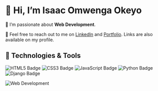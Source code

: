 # 👋 Hi, I’m Isaac Omwenga Okeyo

👀 I’m passionate about **Web Development**.

🌟 Feel free to reach out to me on [LinkedIn](https://www.linkedin.com/in/isaac-okeyo-omwenga9/) and [Portfolio](https://isaacokeyo.pythonanywhere.com/). Links are also available on my profile.

## 🔧 Technologies & Tools

![HTML5 Badge](https://img.shields.io/badge/HTML5-E34F26?style=for-the-badge&logo=html5&logoColor=white)
![CSS3 Badge](https://img.shields.io/badge/CSS3-1572B6?style=for-the-badge&logo=css3&logoColor=white)
![JavaScript Badge](https://img.shields.io/badge/JavaScript-F7DF1E?style=for-the-badge&logo=javascript&logoColor=black)
![Python Badge](https://img.shields.io/badge/Python-3776AB?style=for-the-badge&logo=python&logoColor=white)
![Django Badge](https://img.shields.io/badge/Django-092E20?style=for-the-badge&logo=django&logoColor=white)

![Web Development](https://source.unsplash.com/featured/?webdevelopment)
